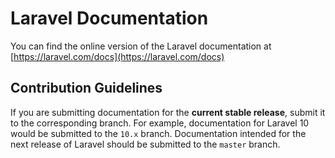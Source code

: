 # Laravel Documentation

You can find the online version of the Laravel documentation at [https://laravel.com/docs](https://laravel.com/docs)

## Contribution Guidelines

If you are submitting documentation for the **current stable release**, submit it to the corresponding branch. For example, documentation for Laravel 10 would be submitted to the `10.x` branch. Documentation intended for the next release of Laravel should be submitted to the `master` branch.
